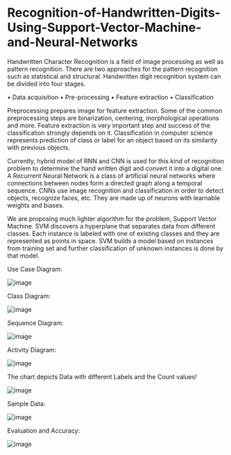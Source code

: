 # Recognition-of-Handwritten-Digits-Using-Support-Vector-Machine-and-Neural-Networks 
Handwritten Character Recognition is a field of image processing as well as pattern recognition. There are two approaches for the pattern recognition such as statistical and structural. Handwritten digit recognition system can be divided into four stages.

•	Data acquisition
•	Pre-processing
•	Feature extraction
•	Classification

Preprocessing prepares image for feature extraction. Some of the common preprocessing steps are binarization, centering, morphological operations and more. Feature extraction is very important step and success of the classification strongly depends on it. Classification in computer science represents prediction of class or label for an object based on its similarity with previous objects.

Currently, hybrid model of RNN and CNN is used for this kind of recognition problem to determine the hand written digit and convert it into a digital one. A Recurrent Neural Network is a class of artificial neural networks where connections between nodes form a directed graph along a temporal sequence. CNNs use image recognition and classification in order to detect objects, recognize faces, etc. They are made up of neurons with learnable weights and biases.

We are proposing much lighter algorithm for the problem, Support Vector Machine. SVM discovers a hyperplane that separates data from different classes. Each instance is labeled with one of existing classes and they are represented as points in space. SVM builds a model based on instances from training set and further classification of unknown instances is done by that model.

Use Case Diagram:

![image](https://github.com/ilyas122/Recognition-of-Handwritten-Digits-Using-Support-Vector-Machine-and-Neural-Networks-/assets/47917247/f9a988d0-c25f-4e06-8186-3b7e24604998)

Class Diagram:

![image](https://github.com/ilyas122/Recognition-of-Handwritten-Digits-Using-Support-Vector-Machine-and-Neural-Networks-/assets/47917247/5535ba5b-07da-40e6-8393-4efc34ad2fd3)

Sequence Diagram:

![image](https://github.com/ilyas122/Recognition-of-Handwritten-Digits-Using-Support-Vector-Machine-and-Neural-Networks-/assets/47917247/febf3f6a-c820-4bc5-bf25-cd395cdd1f39)

Activity Diagram:

![image](https://github.com/ilyas122/Recognition-of-Handwritten-Digits-Using-Support-Vector-Machine-and-Neural-Networks-/assets/47917247/962cd740-3892-40a4-a6aa-bdcc8f0d8b7f)


The chart depicts Data with different Labels and the Count values!

![image](https://github.com/ilyas122/Recognition-of-Handwritten-Digits-Using-Support-Vector-Machine-and-Neural-Networks-/assets/47917247/f6fa6d53-2510-4285-90f4-f52bd9e3f64f)

Sample Data:

![image](https://github.com/ilyas122/Recognition-of-Handwritten-Digits-Using-Support-Vector-Machine-and-Neural-Networks-/assets/47917247/96f5f086-b6c7-403a-a968-930703c96dd1)

Evaluation and Accuracy:

![image](https://github.com/ilyas122/Recognition-of-Handwritten-Digits-Using-Support-Vector-Machine-and-Neural-Networks-/assets/47917247/25e27962-1f34-41f8-b3b5-fb3fdb12174a)








